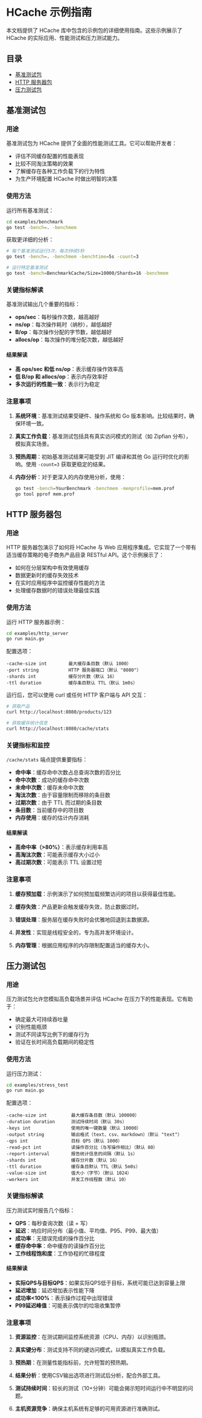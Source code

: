 # HCache 示例指南

本文档提供了 HCache 库中包含的示例包的详细使用指南。这些示例展示了 HCache 的实际应用、性能测试和压力测试能力。

## 目录

- [基准测试包](#基准测试包)
- [HTTP 服务器包](#http-服务器包)
- [压力测试包](#压力测试包)

## 基准测试包

### 用途

基准测试包为 HCache 提供了全面的性能测试工具。它可以帮助开发者：

- 评估不同缓存配置的性能表现
- 比较不同淘汰策略的效果
- 了解缓存在各种工作负载下的行为特性
- 为生产环境配置 HCache 时做出明智的决策

### 使用方法

运行所有基准测试：

```bash
cd examples/benchmark
go test -bench=. -benchmem
```

获取更详细的分析：

```bash
# 每个基准测试运行3次，每次持续5秒
go test -bench=. -benchmem -benchtime=5s -count=3

# 运行特定基准测试
go test -bench=BenchmarkCache/Size=10000/Shards=16 -benchmem
```

### 关键指标解读

基准测试输出几个重要的指标：

- **ops/sec**：每秒操作次数，越高越好
- **ns/op**：每次操作耗时（纳秒），越低越好
- **B/op**：每次操作分配的字节数，越低越好
- **allocs/op**：每次操作的堆分配次数，越低越好

#### 结果解读

- **高 ops/sec 和低 ns/op**：表示缓存操作效率高
- **低 B/op 和 allocs/op**：表示内存效率好
- **多次运行的性能一致**：表示行为稳定

### 注意事项

1. **系统环境**：基准测试结果受硬件、操作系统和 Go 版本影响。比较结果时，确保环境一致。

2. **真实工作负载**：基准测试包括具有真实访问模式的测试（如 Zipfian 分布），模拟真实场景。

3. **预热周期**：初始基准测试结果可能受到 JIT 编译和其他 Go 运行时优化的影响。使用 `-count=3` 获取更稳定的结果。

4. **内存分析**：对于更深入的内存使用分析，使用：
   ```bash
   go test -bench=YourBenchmark -benchmem -memprofile=mem.prof
   go tool pprof mem.prof
   ```

## HTTP 服务器包

### 用途

HTTP 服务器包演示了如何将 HCache 与 Web 应用程序集成。它实现了一个带有适当缓存策略的电子商务产品目录 RESTful API。这个示例展示了：

- 如何在分层架构中有效使用缓存
- 数据更新时的缓存失效技术
- 在实时应用程序中监控缓存性能的方法
- 处理缓存数据时的错误处理最佳实践

### 使用方法

运行 HTTP 服务器示例：

```bash
cd examples/http_server
go run main.go
```

配置选项：

```
-cache-size int        最大缓存条目数（默认 1000）
-port string           HTTP 服务器端口（默认 "8080"）
-shards int            缓存分片数（默认 16）
-ttl duration          缓存条目默认 TTL（默认 1m0s）
```

运行后，您可以使用 curl 或任何 HTTP 客户端与 API 交互：

```bash
# 获取产品
curl http://localhost:8080/products/123

# 获取缓存统计信息
curl http://localhost:8080/cache/stats
```

### 关键指标和监控

`/cache/stats` 端点提供重要指标：

- **命中率**：缓存命中次数占总查询次数的百分比
- **命中次数**：成功的缓存命中次数
- **未命中次数**：缓存未命中次数
- **淘汰次数**：由于容量限制而移除的条目数
- **过期次数**：由于 TTL 而过期的条目数
- **条目数**：当前缓存中的项目数
- **内存使用**：缓存的估计内存消耗

#### 结果解读

- **高命中率（>80%）**：表示缓存利用率高
- **高淘汰次数**：可能表示缓存大小过小
- **高过期次数**：可能表示 TTL 设置过短

### 注意事项

1. **缓存预加载**：示例演示了如何预加载频繁访问的项目以获得最佳性能。

2. **缓存失效**：产品更新会触发缓存失效，防止数据过时。

3. **错误处理**：服务层在缓存失败时会优雅地回退到主数据源。

4. **并发性**：实现是线程安全的，专为高并发环境设计。

5. **内存管理**：根据应用程序的内存限制配置适当的缓存大小。

## 压力测试包

### 用途

压力测试包允许您模拟高负载场景并评估 HCache 在压力下的性能表现。它有助于：

- 确定最大可持续吞吐量
- 识别性能瓶颈
- 测试不同读写比例下的缓存行为
- 验证在长时间高负载期间的稳定性

### 使用方法

运行压力测试：

```bash
cd examples/stress_test
go run main.go
```

配置选项：

```
-cache-size int         最大缓存条目数（默认 100000）
-duration duration      测试持续时间（默认 30s）
-keys int               使用的唯一键数量（默认 10000）
-output string          输出格式（text、csv、markdown）（默认 "text"）
-qps int                目标 QPS（默认 1000）
-read-pct int           读操作百分比（与写操作相比）（默认 80）
-report-interval        报告统计信息的间隔（默认 1s）
-shards int             缓存分片数（默认 16）
-ttl duration           缓存条目默认 TTL（默认 5m0s）
-value-size int         值大小（字节）（默认 1024）
-workers int            并发工作线程数（默认 10）
```

### 关键指标解读

压力测试实时报告几个指标：

- **QPS**：每秒查询次数（读 + 写）
- **延迟**：响应时间分布（最小值、平均值、P95、P99、最大值）
- **成功率**：无错误完成的操作百分比
- **缓存命中率**：命中缓存的读操作百分比
- **工作线程饱和度**：工作协程的忙碌程度

#### 结果解读

- **实际QPS与目标QPS**：如果实际QPS低于目标，系统可能已达到容量上限
- **延迟增加**：延迟增加表示性能下降
- **成功率<100%**：表示操作过程中出现错误
- **P99延迟峰值**：可能表示偶尔的垃圾收集暂停

### 注意事项

1. **资源监控**：在测试期间监控系统资源（CPU、内存）以识别瓶颈。

2. **真实键分布**：测试支持不同的键访问模式，以模拟真实工作负载。

3. **预热期**：在测量性能指标前，允许短暂的预热期。

4. **结果分析**：使用CSV输出选项进行测试后分析，配合外部工具。

5. **测试持续时间**：较长的测试（10+分钟）可能会揭示短时间运行中不明显的问题。

6. **主机资源竞争**：确保主机系统有足够的可用资源进行准确测试。 